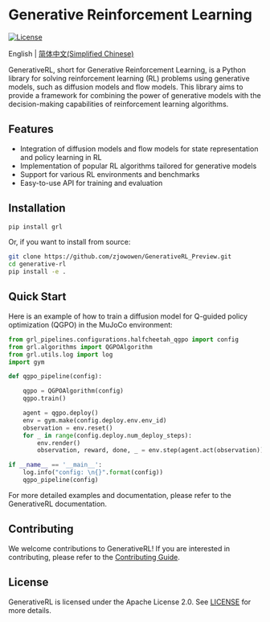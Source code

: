# Generative Reinforcement Learning
    
[![License](https://img.shields.io/badge/License-Apache%202.0-blue.svg)](https://opensource.org/licenses/Apache-2.0)

English | [简体中文(Simplified Chinese)](https://github.com/zjowowen/GenerativeRL_Preview/blob/main/README.zh.md)

GenerativeRL, short for Generative Reinforcement Learning, is a Python library for solving reinforcement learning (RL) problems using generative models, such as diffusion models and flow models. This library aims to provide a framework for combining the power of generative models with the decision-making capabilities of reinforcement learning algorithms.

## Features

- Integration of diffusion models and flow models for state representation and policy learning in RL
- Implementation of popular RL algorithms tailored for generative models
- Support for various RL environments and benchmarks
- Easy-to-use API for training and evaluation

## Installation

```bash
pip install grl
```

Or, if you want to install from source:

```bash
git clone https://github.com/zjowowen/GenerativeRL_Preview.git
cd generative-rl
pip install -e .
```

## Quick Start

Here is an example of how to train a diffusion model for Q-guided policy optimization (QGPO) in the MuJoCo environment:

```python
from grl_pipelines.configurations.halfcheetah_qgpo import config
from grl.algorithms import QGPOAlgorithm
from grl.utils.log import log
import gym

def qgpo_pipeline(config):

    qgpo = QGPOAlgorithm(config)
    qgpo.train()

    agent = qgpo.deploy()
    env = gym.make(config.deploy.env.env_id)
    observation = env.reset()
    for _ in range(config.deploy.num_deploy_steps):
        env.render()
        observation, reward, done, _ = env.step(agent.act(observation))

if __name__ == '__main__':
    log.info("config: \n{}".format(config))
    qgpo_pipeline(config)
```

For more detailed examples and documentation, please refer to the GenerativeRL documentation.

## Contributing

We welcome contributions to GenerativeRL! If you are interested in contributing, please refer to the [Contributing Guide](CONTRIBUTING.md).

## License

GenerativeRL is licensed under the Apache License 2.0. See [LICENSE](LICENSE) for more details.
